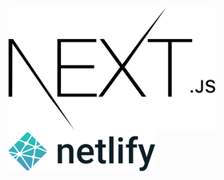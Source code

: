 <div class="demo--logos">
<img src="./dist/images/nextjs-logo.svg" /> 
<img src="./dist/images/netlify-logo.svg" />
</div>